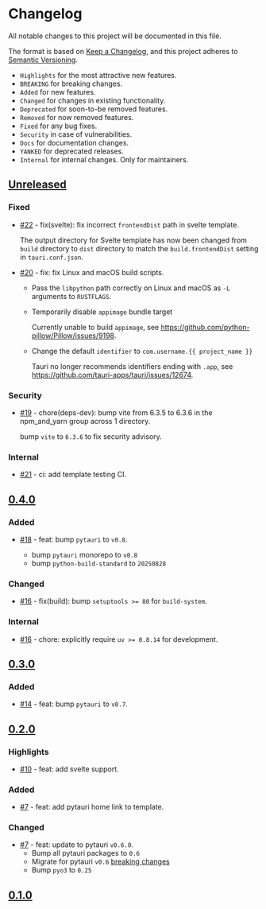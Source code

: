 # Changelog

All notable changes to this project will be documented in this file.

The format is based on [Keep a Changelog](https://keepachangelog.com/en/1.1.0/),
and this project adheres to [Semantic Versioning](https://semver.org/spec/v2.0.0.html).

- `Highlights` for the most attractive new features.
- `BREAKING` for breaking changes.
- `Added` for new features.
- `Changed` for changes in existing functionality.
- `Deprecated` for soon-to-be removed features.
- `Removed` for now removed features.
- `Fixed` for any bug fixes.
- `Security` in case of vulnerabilities.
- `Docs` for documentation changes.
- `YANKED` for deprecated releases.
- `Internal` for internal changes. Only for maintainers.

<!-- Refer to: https://github.com/olivierlacan/keep-a-changelog/blob/main/CHANGELOG.md -->
<!-- Refer to: https://github.com/pytauri/pytauri/blob/main/CHANGELOG.md -->

## [Unreleased]

### Fixed

- [#22](https://github.com/pytauri/create-pytauri-app/pull/22) - fix(svelte): fix incorrect `frontendDist` path in svelte template.

    The output directory for Svelte template has now been changed from `build` directory to `dist` directory to match the `build.frontendDist` setting in `tauri.conf.json`.

- [#20](https://github.com/pytauri/create-pytauri-app/pull/20) - fix: fix Linux and macOS build scripts.

    - Pass the `libpython` path correctly on Linux and macOS as `-L` arguments to `RUSTFLAGS`.
    - Temporarily disable `appimage` bundle target

        Currently unable to build `appimage`, see <https://github.com/python-pillow/Pillow/issues/9198>.

    - Change the default `identifier` to `com.username.{{ project_name }}`

        Tauri no longer recommends identifiers ending with `.app`, see <https://github.com/tauri-apps/tauri/issues/12674>.

### Security

- [#19](https://github.com/pytauri/create-pytauri-app/pull/19) - chore(deps-dev): bump vite from 6.3.5 to 6.3.6 in the npm_and_yarn group across 1 directory.

    bump `vite` to `6.3.6` to fix security advisory.

### Internal

- [#21](https://github.com/pytauri/create-pytauri-app/pull/21) - ci: add template testing CI.

## [0.4.0]

### Added

- [#18](https://github.com/pytauri/create-pytauri-app/pull/18) - feat: bump `pytauri` to `v0.8`.

    - bump `pytauri` monorepo to `v0.8`
    - bump `python-build-standard` to `20250828`

### Changed

- [#16](https://github.com/pytauri/create-pytauri-app/pull/16) - fix(build): bump `setuptools >= 80` for `build-system`.

### Internal

- [#16](https://github.com/pytauri/create-pytauri-app/pull/16) - chore: explicitly require `uv >= 0.8.14` for development.

## [0.3.0]

### Added

- [#14](https://github.com/pytauri/create-pytauri-app/pull/14) - feat: bump `pytauri` to `v0.7`.

## [0.2.0]

### Highlights

- [#10](https://github.com/pytauri/create-pytauri-app/pull/10) - feat: add svelte support.

### Added

- [#7](https://github.com/pytauri/create-pytauri-app/pull/7) - feat: add pytauri home link to template.

### Changed

- [#7](https://github.com/pytauri/create-pytauri-app/pull/7) - feat: update to pytauri `v0.6.0`.
    - Bump all pytauri packages to `0.6`
    - Migrate for pytauri `v0.6` [breaking changes](https://pytauri.github.io/pytauri/0.6/CHANGELOG/)
    - Bump `pyo3` to `0.25`

## [0.1.0]

[unreleased]: https://github.com/pytauri/create-pytauri-app/tree/HEAD
[0.4.0]: https://github.com/pytauri/create-pytauri-app/releases/tag/v0.4.0
[0.3.0]: https://github.com/pytauri/create-pytauri-app/releases/tag/v0.3.0
[0.2.0]: https://github.com/pytauri/create-pytauri-app/releases/tag/v0.2.0
[0.1.0]: https://github.com/pytauri/create-pytauri-app/releases/tag/v0.1.0
